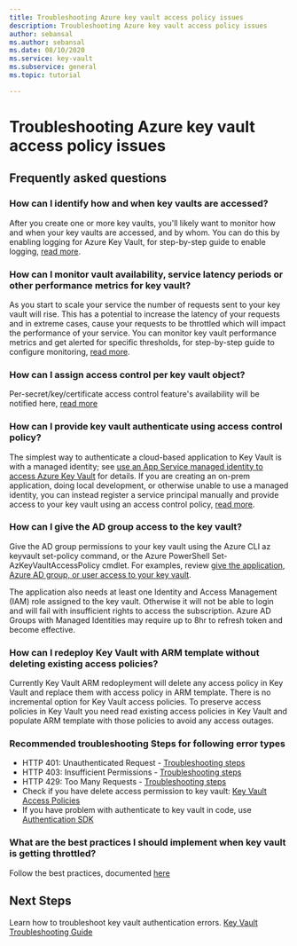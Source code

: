 ```yaml
---
title: Troubleshooting Azure key vault access policy issues
description: Troubleshooting Azure key vault access policy issues
author: sebansal
ms.author: sebansal
ms.date: 08/10/2020
ms.service: key-vault
ms.subservice: general
ms.topic: tutorial

---
```

# Troubleshooting Azure key vault access policy issues

## Frequently asked questions

### How can I identify how and when key vaults are accessed?
After you create one or more key vaults, you'll likely want to monitor how and when your key vaults are accessed, and by whom. You can do this by enabling logging for Azure Key Vault, for step-by-step guide to enable logging, [read more](https://docs.microsoft.com/azure/key-vault/general/logging).

### How can I monitor vault availability, service latency periods or other performance metrics for key vault?
As you start to scale your service the number of requests sent to your key vault will rise. This has a potential to increase the latency of your requests and in extreme cases, cause your requests to be throttled which will impact the performance of your service. You can monitor key vault performance metrics and get alerted for specific thresholds, for step-by-step guide to configure monitoring, [read more](https://docs.microsoft.com/azure/key-vault/general/alert).

### How can I assign access control per key vault object? 
Per-secret/key/certificate access control feature's availability will be notified here, [read more](https://feedback.azure.com/forums/906355-azure-key-vault/suggestions/32213176-per-secret-key-certificate-access-control)

### How can I provide key vault authenticate using access control policy?
The simplest way to authenticate a cloud-based application to Key Vault is with a managed identity; see [use an App Service managed identity to access Azure Key Vault]( https://docs.microsoft.com/azure/key-vault/general/managed-identity) for details.
If you are creating an on-prem application, doing local development, or otherwise unable to use a managed identity, you can instead register a service principal manually and provide access to your key vault using an access control policy, [read more](https://docs.microsoft.com/azure/key-vault/general/group-permissions-for-apps).


### How can I give the AD group access to the key vault?
Give the AD group permissions to your key vault using the Azure CLI az keyvault set-policy command, or the Azure PowerShell Set-AzKeyVaultAccessPolicy cmdlet. For examples, review [give the application, Azure AD group, or user access to your key vault](https://docs.microsoft.com/azure/key-vault/general/group-permissions-for-apps#give-the-principal-access-to-your-key-vault).

The application also needs at least one Identity and Access Management (IAM) role assigned to the key vault. Otherwise it will not be able to login and will fail with insufficient rights to access the subscription. Azure AD Groups with Managed Identities may require up to 8hr to refresh token and become effective.

### How can I redeploy Key Vault with ARM template without deleting existing access policies?
Currently Key Vault ARM redopleyment will delete any access policy in Key Vault and replace them with access policy in ARM template. There is no incremental option for Key Vault access policies. To preserve access policies in Key Vault you need read existing access policies in Key Vault and populate ARM template with those policies to avoid any access outages.

### Recommended troubleshooting Steps for following error types
* HTTP 401: Unauthenticated Request - [Troubleshooting steps](https://docs.microsoft.com/azure/key-vault/general/rest-error-codes#http-401-unauthenticated-request)
* HTTP 403: Insufficient Permissions - [Troubleshooting steps](https://docs.microsoft.com/azure/key-vault/general/rest-error-codes#http-403-insufficient-permissions)
* HTTP 429: Too Many Requests - [Troubleshooting steps](https://docs.microsoft.com/azure/key-vault/general/rest-error-codes#http-429-too-many-requests)
* Check if you have delete access permission to key vault: [Key Vault Access Policies](https://docs.microsoft.com/azure/key-vault/general/group-permissions-for-apps)
* If you have problem with authenticate to key vault in code, use [Authentication SDK](https://azure.github.io/azure-sdk/posts/2020-02-25/defaultazurecredentials.html)

### What are the best practices I should implement when key vault is getting throttled?
Follow the best practices, documented [here](https://docs.microsoft.com/azure/key-vault/general/overview-throttling#how-to-throttle-your-app-in-response-to-service-limits)

## Next Steps

Learn how to troubleshoot key vault authentication errors. [Key Vault Troubleshooting Guide](https://docs.microsoft.com/azure/key-vault/general/rest-error-codes)
